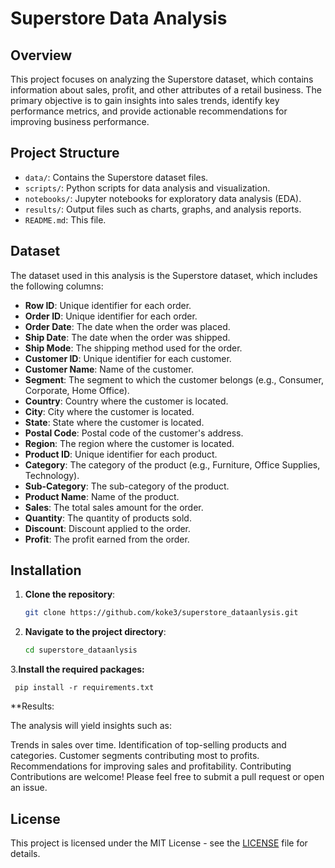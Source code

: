 # Superstore Data Analysis

## Overview

This project focuses on analyzing the Superstore dataset, which contains information about sales, profit, and other attributes of a retail business. The primary objective is to gain insights into sales trends, identify key performance metrics, and provide actionable recommendations for improving business performance.
## Project Structure

- `data/`: Contains the Superstore dataset files.
- `scripts/`: Python scripts for data analysis and visualization.
- `notebooks/`: Jupyter notebooks for exploratory data analysis (EDA).
- `results/`: Output files such as charts, graphs, and analysis reports.
- `README.md`: This file.


## Dataset

The dataset used in this analysis is the Superstore dataset, which includes the following columns:

- **Row ID**: Unique identifier for each order.
- **Order ID**: Unique identifier for each order.
- **Order Date**: The date when the order was placed.
- **Ship Date**: The date when the order was shipped.
- **Ship Mode**: The shipping method used for the order.
- **Customer ID**: Unique identifier for each customer.
- **Customer Name**: Name of the customer.
- **Segment**: The segment to which the customer belongs (e.g., Consumer, Corporate, Home Office).
- **Country**: Country where the customer is located.
- **City**: City where the customer is located.
- **State**: State where the customer is located.
- **Postal Code**: Postal code of the customer's address.
- **Region**: The region where the customer is located.
- **Product ID**: Unique identifier for each product.
- **Category**: The category of the product (e.g., Furniture, Office Supplies, Technology).
- **Sub-Category**: The sub-category of the product.
- **Product Name**: Name of the product.
- **Sales**: The total sales amount for the order.
- **Quantity**: The quantity of products sold.
- **Discount**: Discount applied to the order.
- **Profit**: The profit earned from the order.

## Installation

1. **Clone the repository**:
   ```bash
   git clone https://github.com/koke3/superstore_dataanlysis.git
2. **Navigate to the project directory**:
   ```bash
   cd superstore_dataanlysis
3.**Install the required packages:**
  
     pip install -r requirements.txt

**Results:

The analysis will yield insights such as:

Trends in sales over time.
Identification of top-selling products and categories.
Customer segments contributing most to profits.
Recommendations for improving sales and profitability.
Contributing
Contributions are welcome! Please feel free to submit a pull request or open an issue.

## License
This project is licensed under the MIT License - see the [LICENSE](LICENSE) file for details.


